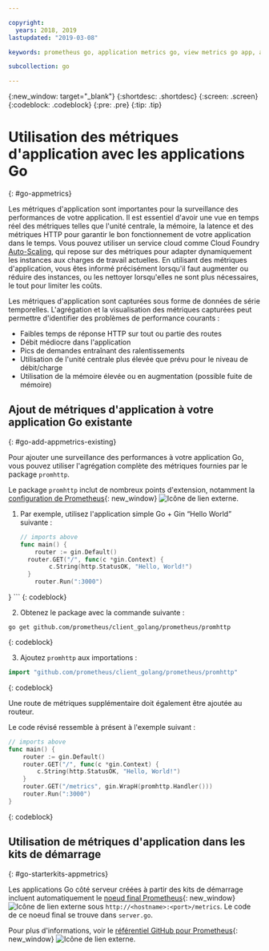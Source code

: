 ```yaml
---

copyright:
  years: 2018, 2019
lastupdated: "2019-03-08"

keywords: prometheus go, application metrics go, view metrics go app, add metrics go, promhttp go, autoscaling go

subcollection: go

---
```


{:new_window: target="_blank"}
{:shortdesc: .shortdesc}
{:screen: .screen}
{:codeblock: .codeblock}
{:pre: .pre}
{:tip: .tip}

# Utilisation des métriques d'application avec les applications Go
{: #go-appmetrics}

Les métriques d'application sont importantes pour la surveillance des performances de votre application. Il est essentiel d'avoir une vue en temps réel des métriques telles que l'unité centrale, la mémoire, la latence et des métriques HTTP pour garantir le bon fonctionnement de votre application dans le temps. Vous pouvez utiliser un service cloud comme Cloud Foundry [Auto-Scaling](/docs/services/Auto-Scaling?topic=services/Auto-Scaling-get-started#get-started), qui repose sur des métriques pour adapter dynamiquement les instances aux charges de travail actuelles. En utilisant des métriques d'application, vous êtes informé précisément lorsqu'il faut augmenter ou réduire des instances, ou les nettoyer lorsqu'elles ne sont plus nécessaires, le tout pour limiter les coûts.

Les métriques d'application sont capturées sous forme de données de série temporelles. L'agrégation et la visualisation des métriques capturées peut permettre d'identifier des problèmes de performance courants :

* Faibles temps de réponse HTTP sur tout ou partie des routes
* Débit médiocre dans l'application
* Pics de demandes entraînant des ralentissements
* Utilisation de l'unité centrale plus élevée que prévu pour le niveau de débit/charge
* Utilisation de la mémoire élevée ou en augmentation (possible fuite de mémoire)

## Ajout de métriques d'application à votre application Go existante
{: #go-add-appmetrics-existing}

Pour ajouter une surveillance des performances à votre application Go, vous pouvez utiliser l'agrégation complète des métriques fournies par le package `promhttp`.

Le package `promhttp` inclut de nombreux points d'extension, notamment la [configuration de Prometheus](https://github.com/prometheus/client_golang){: new_window} ![Icône de lien externe](../icons/launch-glyph.svg "Icône de lien externe").

1. Par exemple, utilisez l'application simple Go + Gin “Hello World” suivante :
    ```go
    // imports above
    func main() {
        router := gin.Default()
      router.GET("/", func(c *gin.Context) {
            c.String(http.StatusOK, "Hello, World!")
      }
        router.Run(":3000")
  }
    ```
    {: codeblock}

2. Obtenez le package avec la commande suivante :
  ```
  go get github.com/prometheus/client_golang/prometheus/promhttp
  ```
  {: codeblock}

3. Ajoutez `promhttp` aux importations :
  ```go
  import "github.com/prometheus/client_golang/prometheus/promhttp"
  ```
  {: codeblock}

  Une route de métriques supplémentaire doit également être ajoutée au routeur.

  Le code révisé ressemble à présent à l'exemple suivant :
  ```go
  // imports above
  func main() {
      router := gin.Default()
      router.GET("/", func(c *gin.Context) {
          c.String(http.StatusOK, "Hello, World!")
      }
      router.GET("/metrics", gin.WrapH(promhttp.Handler()))
      router.Run(":3000")
  }
  ```
  {: codeblock}

## Utilisation de métriques d'application dans les kits de démarrage
{: #go-starterkits-appmetrics}

Les applications Go côté serveur créées à partir des kits de démarrage incluent automatiquement le [noeud final Prometheus](https://prometheus.io/){: new_window} ![Icône de lien externe](../icons/launch-glyph.svg "Icône de lien externe") sous `http://<hostname>:<port>/metrics`. Le code de ce noeud final se trouve dans `server.go`.

Pour plus d'informations, voir le [référentiel GitHub pour Prometheus](https://github.com/prometheus/client_golang/){: new_window} ![Icône de lien externe](../icons/launch-glyph.svg "Icône de lien externe").
